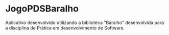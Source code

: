 JogoPDSBaralho
==============

Aplicativo desenvolvido utilizando a biblioteca "Baralho" desenvolvida para a disciplina de Prática em desenvolvimento de Software.